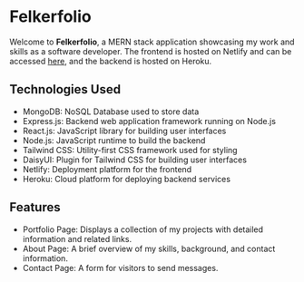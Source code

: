 # Felkerfolio

Welcome to **Felkerfolio**, a MERN stack application showcasing my work and skills as a software developer. The frontend is hosted on Netlify and can be accessed [here](https://felkerfolio.netlify.app/), and the backend is hosted on Heroku.

## Technologies Used
* MongoDB: NoSQL Database used to store data
* Express.js: Backend web application framework running on Node.js
* React.js: JavaScript library for building user interfaces
* Node.js: JavaScript runtime to build the backend
* Tailwind CSS: Utility-first CSS framework used for styling
* DaisyUI: Plugin for Tailwind CSS for building user interfaces
* Netlify: Deployment platform for the frontend
* Heroku: Cloud platform for deploying backend services
## Features
* Portfolio Page: Displays a collection of my projects with detailed information and related links.
* About Page: A brief overview of my skills, background, and contact information.
* Contact Page: A form for visitors to send messages.
